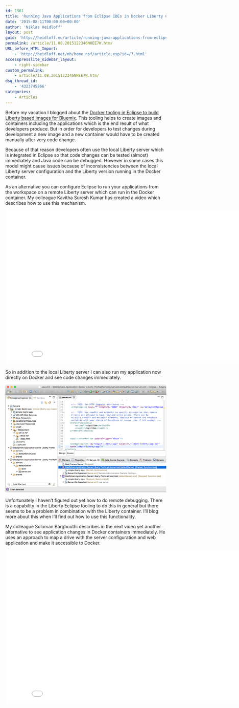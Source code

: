 ```yaml
---
id: 1361
title: 'Running Java Applications from Eclipse IDEs in Docker Liberty Containers'
date: '2015-08-11T00:00:00+00:00'
author: 'Niklas Heidloff'
layout: post
guid: 'http://heidloff.eu/article/running-java-applications-from-eclipse-ides-in-docker-liberty-containers/'
permalink: /article/11.08.2015122346NHEE7W.htm/
URL_before_HTML_Import:
    - 'http://heidloff.net/nh/home.nsf/article.xsp?id=/7.html'
accesspresslite_sidebar_layout:
    - right-sidebar
custom_permalink:
    - article/11.08.2015122346NHEE7W.htm/
dsq_thread_id:
    - '4323745866'
categories:
    - Articles
---
```


 Before my vacation I blogged about the [Docker tooling in Eclipse to build Liberty based images for Bluemix](http://heidloff.net/nh/home.nsf/article.xsp?id=07222015115210AMNHEDL7.htm). This tooling helps to create images and containers including the applications which is the end result of what developers produce. But in order for developers to test changes during development a new image and a new container would have to be created manually after very code change.

Because of that reason developers often use the local Liberty server which is integrated in Eclipse so that code changes can be tested (almost) immediately and Java code can be debugged. However in some cases this model might cause issues because of inconsistencies between the local Liberty server configuration and the Liberty version running in the Docker container.

As an alternative you can configure Eclipse to run your applications from the workspace on a remote Liberty server which can run in the Docker container. My colleague Kavitha Suresh Kumar has created a video which describes how to use this mechanism.

<iframe allowfullscreen="" frameborder="0" height="480" src="//www.youtube.com/embed/HnXDGDD5ngQ" width="853"></iframe>

So in addition to the local Liberty server I can also run my application now directly on Docker and see code changes immediately.

![image](/assets/img/2015/08/eclipsedocker.png)

Unfortunately I haven’t figured out yet how to do remote debugging. There is a capability in the Liberty Eclipse tooling to do this in general but there seems to be a problem in combination with the Liberty container. I’ll blog more about this when I’ll find out how to use this functionality.

My colleague Soloman Barghouthi describes in the next video yet another alternative to see application changes in Docker containers immediately. He uses an approach to map a drive with the server configuration and web application and make it accessible to Docker.

<iframe allowfullscreen="" frameborder="0" height="480" src="//www.youtube.com/embed/ebuS9teyYRk" width="853"></iframe>